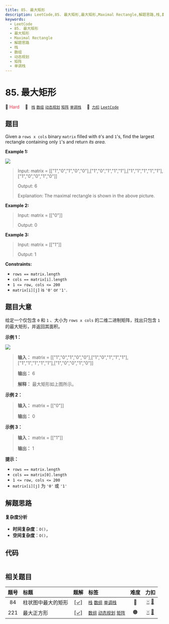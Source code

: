 ```yaml
---
title: 85. 最大矩形
description: LeetCode,85. 最大矩形,最大矩形,Maximal Rectangle,解题思路,栈,数组,动态规划,矩阵,单调栈
keywords:
  - LeetCode
  - 85. 最大矩形
  - 最大矩形
  - Maximal Rectangle
  - 解题思路
  - 栈
  - 数组
  - 动态规划
  - 矩阵
  - 单调栈
---
```


# 85. 最大矩形

🔴 <font color=#ff334b>Hard</font>&emsp; 🔖&ensp; [`栈`](/tag/stack.md) [`数组`](/tag/array.md) [`动态规划`](/tag/dynamic-programming.md) [`矩阵`](/tag/matrix.md) [`单调栈`](/tag/monotonic-stack.md)&emsp; 🔗&ensp;[`力扣`](https://leetcode.cn/problems/maximal-rectangle) [`LeetCode`](https://leetcode.com/problems/maximal-rectangle)

## 题目

Given a `rows x cols` binary `matrix` filled with `0`'s and `1`'s, find the
largest rectangle containing only `1`'s and return _its area_.



**Example 1:**

![](https://assets.leetcode.com/uploads/2020/09/14/maximal.jpg)

> Input: matrix = [["1","0","1","0","0"],["1","0","1","1","1"],["1","1","1","1","1"],["1","0","0","1","0"]]
> 
> Output: 6
> 
> Explanation: The maximal rectangle is shown in the above picture.

**Example 2:**

> Input: matrix = [["0"]]
> 
> Output: 0

**Example 3:**

> Input: matrix = [["1"]]
> 
> Output: 1

**Constraints:**

  * `rows == matrix.length`
  * `cols == matrix[i].length`
  * `1 <= row, cols <= 200`
  * `matrix[i][j]` is `'0'` or `'1'`.


## 题目大意

给定一个仅包含 `0` 和 `1` 、大小为 `rows x cols` 的二维二进制矩阵，找出只包含 `1` 的最大矩形，并返回其面积。



**示例 1：**

![](https://pic.leetcode.cn/1722912576-boIxpm-image.png)

> 
> 
> 
> 
> 
> **输入：** matrix = [["1","0","1","0","0"],["1","0","1","1","1"],["1","1","1","1","1"],["1","0","0","1","0"]]
> 
> **输出：** 6
> 
> **解释：** 最大矩形如上图所示。
> 
> 

**示例 2：**

> 
> 
> 
> 
> 
> **输入：** matrix = [["0"]]
> 
> **输出：** 0
> 
> 

**示例 3：**

> 
> 
> 
> 
> 
> **输入：** matrix = [["1"]]
> 
> **输出：** 1
> 
> 



**提示：**

  * `rows == matrix.length`
  * `cols == matrix[0].length`
  * `1 <= row, cols <= 200`
  * `matrix[i][j]` 为 `'0'` 或 `'1'`


## 解题思路

#### 复杂度分析

- **时间复杂度**：`O()`，
- **空间复杂度**：`O()`，

## 代码

```javascript

```

## 相关题目

<!-- prettier-ignore -->
| 题号 | 标题 | 题解 | 标签 | 难度 | 力扣 |
| :------: | :------ | :------: | :------ | :------: | :------: |
| 84 | 柱状图中最大的矩形 | [[✓]](/problem/0084.md) |  [`栈`](/tag/stack.md) [`数组`](/tag/array.md) [`单调栈`](/tag/monotonic-stack.md) | 🔴 | [🀄️](https://leetcode.cn/problems/largest-rectangle-in-histogram) [🔗](https://leetcode.com/problems/largest-rectangle-in-histogram) |
| 221 | 最大正方形 | [[✓]](/problem/0221.md) |  [`数组`](/tag/array.md) [`动态规划`](/tag/dynamic-programming.md) [`矩阵`](/tag/matrix.md) | 🟠 | [🀄️](https://leetcode.cn/problems/maximal-square) [🔗](https://leetcode.com/problems/maximal-square) |
